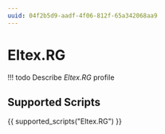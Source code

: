 ```yaml
---
uuid: 04f2b5d9-aadf-4f06-812f-65a342068aa9
---
```



# Eltex.RG


<!-- prettier-ignore -->
!!! todo
    Describe *Eltex.RG* profile

## Supported Scripts

{{ supported_scripts("Eltex.RG") }}
